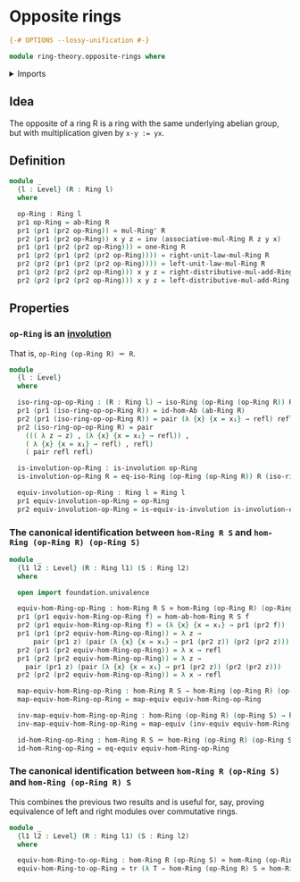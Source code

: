 # Opposite rings

```agda
{-# OPTIONS --lossy-unification #-}

module ring-theory.opposite-rings where
```

<details><summary>Imports</summary>

```agda
open import foundation.dependent-pair-types
open import foundation.identity-types
open import foundation.involutions
open import foundation.transport-along-equivalences
open import foundation.transport-along-identifications
open import foundation.universe-levels

open import foundation-core.equivalences
open import foundation-core.function-types
open import foundation-core.retractions
open import foundation-core.sections
open import foundation-core.sets

open import group-theory.homomorphisms-abelian-groups

open import ring-theory.homomorphisms-rings
open import ring-theory.isomorphisms-rings
open import ring-theory.rings
```

</details>

## Idea

The opposite of a ring R is a ring with the same underlying abelian group, but
with multiplication given by `x·y := yx`.

## Definition

```agda
module _
  {l : Level} (R : Ring l)
  where

  op-Ring : Ring l
  pr1 op-Ring = ab-Ring R
  pr1 (pr1 (pr2 op-Ring)) = mul-Ring' R
  pr2 (pr1 (pr2 op-Ring)) x y z = inv (associative-mul-Ring R z y x)
  pr1 (pr1 (pr2 (pr2 op-Ring))) = one-Ring R
  pr1 (pr2 (pr1 (pr2 (pr2 op-Ring)))) = right-unit-law-mul-Ring R
  pr2 (pr2 (pr1 (pr2 (pr2 op-Ring)))) = left-unit-law-mul-Ring R
  pr1 (pr2 (pr2 (pr2 op-Ring))) x y z = right-distributive-mul-add-Ring R y z x
  pr2 (pr2 (pr2 (pr2 op-Ring))) x y z = left-distributive-mul-add-Ring R z x y
```

## Properties

### `op-Ring` is an [involution](foundation.involutions.md)

That is, `op-Ring (op-Ring R) ＝ R`.

```agda
module _
  {l : Level}
  where

  iso-ring-op-op-Ring : (R : Ring l) → iso-Ring (op-Ring (op-Ring R)) R
  pr1 (pr1 (iso-ring-op-op-Ring R)) = id-hom-Ab (ab-Ring R)
  pr2 (pr1 (iso-ring-op-op-Ring R)) = pair (λ {x} {x = x₁} → refl) refl
  pr2 (iso-ring-op-op-Ring R) = pair
    ((( λ z → z) , (λ {x} {x = x₁} → refl)) ,
    ( λ {x} {x = x₁} → refl) , refl)
    ( pair refl refl)

  is-involution-op-Ring : is-involution op-Ring
  is-involution-op-Ring R = eq-iso-Ring (op-Ring (op-Ring R)) R (iso-ring-op-op-Ring R)

  equiv-involution-op-Ring : Ring l ≃ Ring l
  pr1 equiv-involution-op-Ring = op-Ring
  pr2 equiv-involution-op-Ring = is-equiv-is-involution is-involution-op-Ring
```

### The canonical identification between `hom-Ring R S` and `hom-Ring (op-Ring R) (op-Ring S)`

```agda
module _
  {l1 l2 : Level} (R : Ring l1) (S : Ring l2)
  where

  open import foundation.univalence

  equiv-hom-Ring-op-Ring : hom-Ring R S ≃ hom-Ring (op-Ring R) (op-Ring S)
  pr1 (pr1 equiv-hom-Ring-op-Ring f) = hom-ab-hom-Ring R S f
  pr2 (pr1 equiv-hom-Ring-op-Ring f) = (λ {x} {x = x₁} → pr1 (pr2 f)) , pr2 (pr2 f)
  pr1 (pr1 (pr2 equiv-hom-Ring-op-Ring)) = λ z →
      pair (pr1 z) (pair (λ {x} {x = x₁} → pr1 (pr2 z)) (pr2 (pr2 z)))
  pr2 (pr1 (pr2 equiv-hom-Ring-op-Ring)) = λ x → refl
  pr1 (pr2 (pr2 equiv-hom-Ring-op-Ring)) = λ z →
    pair (pr1 z) (pair (λ {x} {x = x₁} → pr1 (pr2 z)) (pr2 (pr2 z)))
  pr2 (pr2 (pr2 equiv-hom-Ring-op-Ring)) = λ x → refl

  map-equiv-hom-Ring-op-Ring : hom-Ring R S → hom-Ring (op-Ring R) (op-Ring S)
  map-equiv-hom-Ring-op-Ring = map-equiv equiv-hom-Ring-op-Ring

  inv-map-equiv-hom-Ring-op-Ring : hom-Ring (op-Ring R) (op-Ring S) → hom-Ring R S
  inv-map-equiv-hom-Ring-op-Ring = map-equiv (inv-equiv equiv-hom-Ring-op-Ring)

  id-hom-Ring-op-Ring : hom-Ring R S ＝ hom-Ring (op-Ring R) (op-Ring S)
  id-hom-Ring-op-Ring = eq-equiv equiv-hom-Ring-op-Ring
```

### The canonical identification between `hom-Ring R (op-Ring S)` and `hom-Ring (op-Ring R) S`

This combines the previous two results and is useful for, say, proving
equivalence of left and right modules over commutative rings.

```agda
module _
  {l1 l2 : Level} (R : Ring l1) (S : Ring l2)
  where

  equiv-hom-Ring-to-op-Ring : hom-Ring R (op-Ring S) ≃ hom-Ring (op-Ring R) S
  equiv-hom-Ring-to-op-Ring = tr (λ T → hom-Ring (op-Ring R) S ≃ hom-Ring (op-Ring R) S) (is-involution-op-Ring S) id-equiv ∘e equiv-hom-Ring-op-Ring R (op-Ring S)
```
